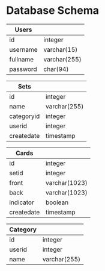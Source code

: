 # Database Schema

| Users    |              |
| -----    | ---          |
| id       | integer      |
| username | varchar(15)  |
| fullname | varchar(255) |
| password | char(94)     |

| Sets       |              |
| ----       | ---          |
| id         | integer      |
| name       | varchar(255) |
| categoryid | integer      |
| userid     | integer      |
| createdate | timestamp    |

| Cards      |               |
| -----      | ---           |
| id         | integer       |
| setid      | integer       |
| front      | varchar(1023) |
| back       | varchar(1023) |
| indicator  | boolean       |
| createdate | timestamp     |

| Category |              |
| -------- | ---          |
| id       | integer      |
| userid   | integer      |
| name     | varchar(255) |
